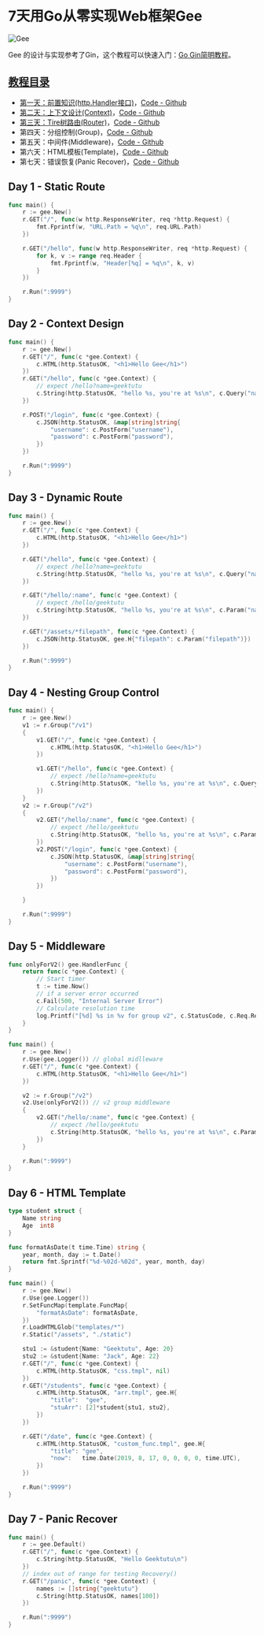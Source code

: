 # 7天用Go从零实现Web框架Gee

![Gee](doc/gee/gee.jpg)

Gee 的设计与实现参考了Gin，这个教程可以快速入门：[Go Gin简明教程](https://geektutu.com/post/quick-go-gin.html)。

## [教程目录](https://geektutu.com/post/gee.html)

- [第一天：前置知识(http.Handler接口)](https://geektutu.com/post/gee-day1.html)，[Code - Github](day1-http-base)
- [第二天：上下文设计(Context)](https://geektutu.com/post/gee-day2.html)，[Code - Github](day2-context)
- [第三天：Tire树路由(Router)](https://geektutu.com/post/gee-day3.html)，[Code - Github](day3-router)
- 第四天：分组控制(Group)，[Code - Github](day4-group)
- 第五天：中间件(Middleware)，[Code - Github](day5-middleware)
- 第六天：HTML模板(Template)，[Code - Github](day6-template)
- 第七天：错误恢复(Panic Recover)，[Code - Github](day7-panic-recover)


## Day 1 - Static Route

```go
func main() {
	r := gee.New()
	r.GET("/", func(w http.ResponseWriter, req *http.Request) {
		fmt.Fprintf(w, "URL.Path = %q\n", req.URL.Path)
	})

	r.GET("/hello", func(w http.ResponseWriter, req *http.Request) {
		for k, v := range req.Header {
			fmt.Fprintf(w, "Header[%q] = %q\n", k, v)
		}
	})

	r.Run(":9999")
}
```

## Day 2 - Context Design

```go
func main() {
	r := gee.New()
	r.GET("/", func(c *gee.Context) {
		c.HTML(http.StatusOK, "<h1>Hello Gee</h1>")
	})
	r.GET("/hello", func(c *gee.Context) {
		// expect /hello?name=geektutu
		c.String(http.StatusOK, "hello %s, you're at %s\n", c.Query("name"), c.Path)
	})

	r.POST("/login", func(c *gee.Context) {
		c.JSON(http.StatusOK, &map[string]string{
			"username": c.PostForm("username"),
			"password": c.PostForm("password"),
		})
	})

	r.Run(":9999")
}
```

## Day 3 - Dynamic Route

```go
func main() {
	r := gee.New()
	r.GET("/", func(c *gee.Context) {
		c.HTML(http.StatusOK, "<h1>Hello Gee</h1>")
	})

	r.GET("/hello", func(c *gee.Context) {
		// expect /hello?name=geektutu
		c.String(http.StatusOK, "hello %s, you're at %s\n", c.Query("name"), c.Path)
	})

	r.GET("/hello/:name", func(c *gee.Context) {
		// expect /hello/geektutu
		c.String(http.StatusOK, "hello %s, you're at %s\n", c.Param("name"), c.Path)
	})

	r.GET("/assets/*filepath", func(c *gee.Context) {
		c.JSON(http.StatusOK, gee.H{"filepath": c.Param("filepath")})
	})

	r.Run(":9999")
}
```

## Day 4 - Nesting Group Control

```go
func main() {
	r := gee.New()
	v1 := r.Group("/v1")
	{
		v1.GET("/", func(c *gee.Context) {
			c.HTML(http.StatusOK, "<h1>Hello Gee</h1>")
		})

		v1.GET("/hello", func(c *gee.Context) {
			// expect /hello?name=geektutu
			c.String(http.StatusOK, "hello %s, you're at %s\n", c.Query("name"), c.Path)
		})
	}
	v2 := r.Group("/v2")
	{
		v2.GET("/hello/:name", func(c *gee.Context) {
			// expect /hello/geektutu
			c.String(http.StatusOK, "hello %s, you're at %s\n", c.Param("name"), c.Path)
		})
		v2.POST("/login", func(c *gee.Context) {
			c.JSON(http.StatusOK, &map[string]string{
				"username": c.PostForm("username"),
				"password": c.PostForm("password"),
			})
		})

	}

	r.Run(":9999")
}
```

## Day 5 - Middleware

```go
func onlyForV2() gee.HandlerFunc {
	return func(c *gee.Context) {
		// Start timer
		t := time.Now()
		// if a server error occurred
		c.Fail(500, "Internal Server Error")
		// Calculate resolution time
		log.Printf("[%d] %s in %v for group v2", c.StatusCode, c.Req.RequestURI, time.Since(t))
	}
}

func main() {
	r := gee.New()
	r.Use(gee.Logger()) // global midlleware
	r.GET("/", func(c *gee.Context) {
		c.HTML(http.StatusOK, "<h1>Hello Gee</h1>")
	})

	v2 := r.Group("/v2")
	v2.Use(onlyForV2()) // v2 group middleware
	{
		v2.GET("/hello/:name", func(c *gee.Context) {
			// expect /hello/geektutu
			c.String(http.StatusOK, "hello %s, you're at %s\n", c.Param("name"), c.Path)
		})
	}

	r.Run(":9999")
}
```

## Day 6 - HTML Template

```go
type student struct {
	Name string
	Age  int8
}

func formatAsDate(t time.Time) string {
	year, month, day := t.Date()
	return fmt.Sprintf("%d-%02d-%02d", year, month, day)
}

func main() {
	r := gee.New()
	r.Use(gee.Logger())
	r.SetFuncMap(template.FuncMap{
		"formatAsDate": formatAsDate,
	})
	r.LoadHTMLGlob("templates/*")
	r.Static("/assets", "./static")

	stu1 := &student{Name: "Geektutu", Age: 20}
	stu2 := &student{Name: "Jack", Age: 22}
	r.GET("/", func(c *gee.Context) {
		c.HTML(http.StatusOK, "css.tmpl", nil)
	})
	r.GET("/students", func(c *gee.Context) {
		c.HTML(http.StatusOK, "arr.tmpl", gee.H{
			"title":  "gee",
			"stuArr": [2]*student{stu1, stu2},
		})
	})

	r.GET("/date", func(c *gee.Context) {
		c.HTML(http.StatusOK, "custom_func.tmpl", gee.H{
			"title": "gee",
			"now":   time.Date(2019, 8, 17, 0, 0, 0, 0, time.UTC),
		})
	})

	r.Run(":9999")
}
```

## Day 7 - Panic Recover

```go
func main() {
	r := gee.Default()
	r.GET("/", func(c *gee.Context) {
		c.String(http.StatusOK, "Hello Geektutu\n")
	})
	// index out of range for testing Recovery()
	r.GET("/panic", func(c *gee.Context) {
		names := []string{"geektutu"}
		c.String(http.StatusOK, names[100])
	})

	r.Run(":9999")
}

```